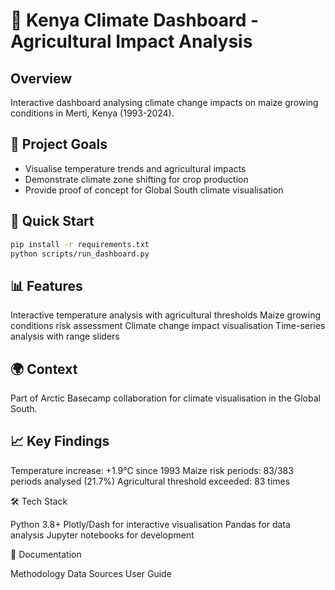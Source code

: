 # 🌽 Kenya Climate Dashboard - Agricultural Impact Analysis

## Overview
Interactive dashboard analysing climate change impacts on maize growing conditions in Merti, Kenya (1993-2024).

## 🎯 Project Goals
- Visualise temperature trends and agricultural impacts
- Demonstrate climate zone shifting for crop production
- Provide proof of concept for Global South climate visualisation

## 🚀 Quick Start
```bash
pip install -r requirements.txt
python scripts/run_dashboard.py
```

## 📊 Features

Interactive temperature analysis with agricultural thresholds
Maize growing conditions risk assessment
Climate change impact visualisation
Time-series analysis with range sliders

## 🌍 Context
Part of Arctic Basecamp collaboration for climate visualisation in the Global South.

## 📈 Key Findings

Temperature increase: +1.9°C since 1993
Maize risk periods: 83/383 periods analysed (21.7%)
Agricultural threshold exceeded: 83 times

🛠️ Tech Stack

Python 3.8+
Plotly/Dash for interactive visualisation
Pandas for data analysis
Jupyter notebooks for development

📖 Documentation

Methodology
Data Sources
User Guide
